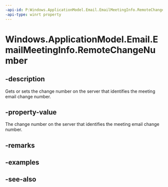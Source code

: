 ----api-id: P:Windows.ApplicationModel.Email.EmailMeetingInfo.RemoteChangeNumber
-api-type: winrt property
---<!-- Property syntaxpublic ulong RemoteChangeNumber { get;  set; }--># Windows.ApplicationModel.Email.EmailMeetingInfo.RemoteChangeNumber## -descriptionGets or sets the change number on the server that identifies the meeting email change number.## -property-valueThe change number on the server that identifies the meeting email change number.## -remarks## -examples## -see-also